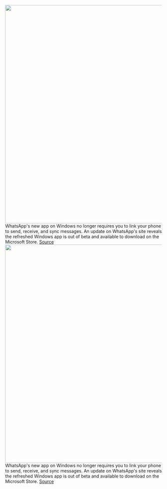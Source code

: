<img src='https://cdn.vox-cdn.com/thumbor/_ubaZR3ZQw4qajnlcLdJ0BorsAk=/0x0:2040x1360/1200x800/filters:focal(857x517:1183x843)/cdn.vox-cdn.com/uploads/chorus_image/image/71250862/acastro_210119_1777_whatsapp_0002.0.jpg' width='700px' /><br/>
WhatsApp's new app on Windows no longer requires you to link your phone to send, receive, and sync messages. An update on WhatsApp's site reveals the refreshed Windows app is out of beta and available to download on the Microsoft Store.
<a href='https://www.theverge.com/2022/8/16/23308672/whatsapp-windows-refresh-linked-devices-desktop-meta'> Source <a/><img src='https://cdn.vox-cdn.com/thumbor/_ubaZR3ZQw4qajnlcLdJ0BorsAk=/0x0:2040x1360/1200x800/filters:focal(857x517:1183x843)/cdn.vox-cdn.com/uploads/chorus_image/image/71250862/acastro_210119_1777_whatsapp_0002.0.jpg' width='700px' /><br/>
WhatsApp's new app on Windows no longer requires you to link your phone to send, receive, and sync messages. An update on WhatsApp's site reveals the refreshed Windows app is out of beta and available to download on the Microsoft Store.
<a href='https://www.theverge.com/2022/8/16/23308672/whatsapp-windows-refresh-linked-devices-desktop-meta'> Source <a/>